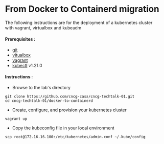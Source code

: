 # From Docker to Containerd migration

The following instructions are for the deployment of a kubernetes cluster with vagrant, virtualbox and kubeadm

#### Prerequisites :

- [git](https://git-scm.com/downloads)
- [vitualbox](https://www.virtualbox.org/wiki/Downloads)
- [vagrant](https://www.vagrantup.com/downloads)
- [kubectl](https://kubernetes.io/docs/tasks/tools/) v1.21.0


#### Instructions :

- Browse to the lab's directory 
```
git clone https://github.com/cncg-casa/cncg-techtalk-01.git
cd cncg-techtalk-01/docker-to-containerd
```
- Create, configure, and provision your kubernetes cluster
```
vagrant up
```
- Copy the kubeconfig file in your local environment 
```
scp root@172.16.16.100:/etc/kubernetes/admin.conf ~/.kube/config
```
